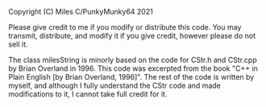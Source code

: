 Copyright (C) Miles C/PunkyMunky64 2021

Please give credit to me if you modify or distribute this code. You may transmit, distribute, and modify it if you give credit, however please do not sell it.

The class milesString is minorly based on the code for CStr.h and CStr.cpp by Brian Overland in 1996. This code was excerpted from the book "C++ in Plain English [by Brian Overland, 1996]". The rest of the code is written by myself, and although I fully understand the CStr code and made modifications to it, I cannot take full credit for it.